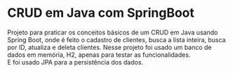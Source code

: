 # CRUD em Java com SpringBoot
Projeto para praticar os conceitos básicos de um CRUD em Java usando Spring Boot, onde é feito o cadastro de clientes, busca a lista inteira, busca por ID, atualiza e deleta clientes. 
Nesse projeto foi usado um banco de dados em memória, H2, apenas para testar as funcionalidades.  
E foi usado JPA para a persistência dos dados. 
